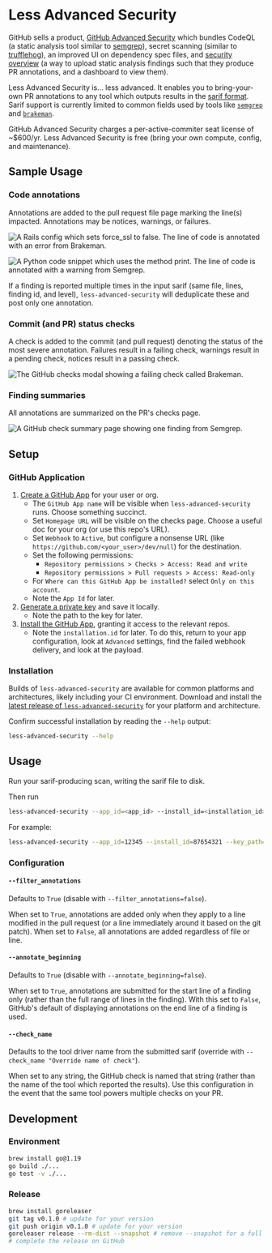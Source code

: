 # Less Advanced Security

GitHub sells a product, [GitHub Advanced Security](https://docs.github.com/en/get-started/learning-about-github/about-github-advanced-security) which bundles CodeQL (a static analysis tool similar to [semgrep](https://semgrep.dev)), secret scanning (similar to [trufflehog](https://github.com/trufflesecurity/trufflehog)), an improved UI on dependency spec files, and [security overview](https://docs.github.com/en/code-security/security-overview/about-the-security-overview) (a way to upload static analysis findings such that they produce PR annotations, and a dashboard to view them).

Less Advanced Security is... less advanced. It enables you to bring-your-own PR annotations to any tool which outputs results in the [sarif format](https://github.com/microsoft/sarif-tutorials). Sarif support is currently limited to common fields used by tools like [`semgrep`](https://semgrep.dev) and [`brakeman`](https://brakemanscanner.org).

GitHub Advanced Security charges a per-active-commiter seat license of ~$600/yr. Less Advanced Security is free (bring your own compute, config, and maintenance).

## Sample Usage

### Code annotations

Annotations are added to the pull request file page marking the line(s) impacted. Annotations may be notices, warnings, or failures.

![A Rails config which sets force_ssl to false. The line of code is annotated with an error from Brakeman.](docs/img/brakeman/annotation-brake0109.png)

![A Python code snippet which uses the method `print`. The line of code is annotated with a warning from Semgrep.](docs/img/semgrep/annotation-no_print.png)

If a finding is reported multiple times in the input sarif (same file, lines, finding id, and level), `less-advanced-security` will deduplicate these and post only one annotation.

### Commit (and PR) status checks

A check is added to the commit (and pull request) denoting the status of the most severe annotation. Failures result in a failing check, warnings result in a pending check, notices result in a passing check.

![The GitHub checks modal showing a failing check called `Brakeman`.](docs/img/brakeman/status-fail.png)

### Finding summaries

All annotations are summarized on the PR's checks page.

![A GitHub check summary page showing one finding from Semgrep.](docs/img/semgrep/check-summary.png)
## Setup

### GitHub Application

1. [Create a GitHub App](https://docs.github.com/en/developers/apps/building-github-apps/creating-a-github-app) for your user or org.
    * The `GitHub App name` will be visible when `less-advanced-security` runs. Choose something succinct.
    * Set `Homepage URL` will be visible on the checks page. Choose a useful doc for your org (or use this repo's URL).
    * Set `Webhook` to `Active`, but configure a nonsense URL (like `https://github.com/<your_user>/dev/null`) for the destination.
    * Set the following permissions:
        * `Repository permissions > Checks > Access: Read and write`
        * `Repository permissions > Pull requests > Access: Read-only`
    * For `Where can this GitHub App be installed?` select `Only on this account`.
    * Note the `App Id` for later.
1. [Generate a private key](https://docs.github.com/en/developers/apps/building-github-apps/authenticating-with-github-apps) and save it locally.
    * Note the path to the key for later.
1. [Install the GitHub App](https://docs.github.com/en/developers/apps/managing-github-apps/installing-github-apps), granting it access to the relevant repos.
    * Note the `installation.id` for later. To do this, return to your app configuration, look at `Advanced` settings, find the failed webhook delivery, and look at the payload.

### Installation

Builds of `less-advanced-security` are available for common platforms and architectures, likely including your CI environment.
Download and install the [latest release of `less-advanced-security`](https://github.com/eliblock/less-advanced-security/releases/latest) for your platform and architecture.

Confirm successful installation by reading the `--help` output:

```sh
less-advanced-security --help
```


## Usage

Run your sarif-producing scan, writing the sarif file to disk.

Then run
```sh
less-advanced-security --app_id=<app_id> --install_id=<installation_id> --key_path=<path_to_key> --sha=<sha_of_target_commit> --repo=<repo_owner>/<repo_name> --pr=<pr_number> --sarif_path=<path_to_sarif_file>
```

For example:

```sh
less-advanced-security --app_id=12345 --install_id=87654321 --key_path=tmp/application_private_key.pem --sha=ee5dabb638b6b874c42bc3c915cf94d4b6b346b6 --repo=eliblock/less-advanced-security --pr=57 --sarif_path=/tmp/scan-results/sarif.json
```

### Configuration

#### `--filter_annotations`
Defaults to `True` (disable with `--filter_annotations=false`).

When set to `True`, annotations are added only when they apply to a line modified in the pull request (or a line immediately around it based on the git patch). When set to `False`, all annotations are added regardless of file or line.

#### `--annotate_beginning`
Defaults to `True` (disable with `--annotate_beginning=false`).

When set to `True`, annotations are submitted for the start line of a finding only (rather than the full range of lines in the finding). With this set to `False`, GitHub's default of displaying annotations on the end line of a finding is used.

#### `--check_name`
Defaults to the tool driver name from the submitted sarif (override with `--check_name "Override name of check"`).

When set to any string, the GitHub check is named that string (rather than the name of the tool which reported the results). Use this configuration in the event that the same tool powers multiple checks on your PR.

## Development

### Environment

```sh
brew install go@1.19
go build ./...
go test -v ./...
```

### Release

```sh
brew install goreleaser
git tag v0.1.0 # update for your version
git push origin v0.1.0 # update for your version
goreleaser release --rm-dist --snapshot # remove --snapshot for a full release
# complete the release on GitHub
```

